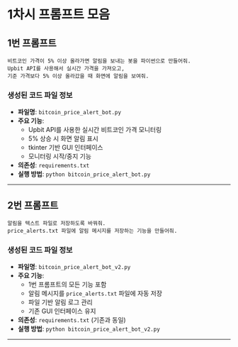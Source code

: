 # 1차시 프롬프트 모음

## 1번 프롬프트
```text
비트코인 가격이 5% 이상 올라가면 알림을 보내는 봇을 파이썬으로 만들어줘. 
Upbit API를 사용해서 실시간 가격을 가져오고, 
기준 가격보다 5% 이상 올라갔을 때 화면에 알림을 보여줘.
```

### 생성된 코드 파일 정보
- **파일명**: `bitcoin_price_alert_bot.py`
- **주요 기능**: 
  - Upbit API를 사용한 실시간 비트코인 가격 모니터링
  - 5% 상승 시 화면 알림 표시
  - tkinter 기반 GUI 인터페이스
  - 모니터링 시작/중지 기능
- **의존성**: `requirements.txt`
- **실행 방법**: `python bitcoin_price_alert_bot.py`

---

## 2번 프롬프트
```text
알림을 텍스트 파일로 저장하도록 바꿔줘. 
price_alerts.txt 파일에 알림 메시지를 저장하는 기능을 만들어줘.
```

### 생성된 코드 파일 정보
- **파일명**: `bitcoin_price_alert_bot_v2.py`
- **주요 기능**: 
  - 1번 프롬프트의 모든 기능 포함
  - 알림 메시지를 `price_alerts.txt` 파일에 자동 저장
  - 파일 기반 알림 로그 관리
  - 기존 GUI 인터페이스 유지
- **의존성**: `requirements.txt` (기존과 동일)
- **실행 방법**: `python bitcoin_price_alert_bot_v2.py`

---
